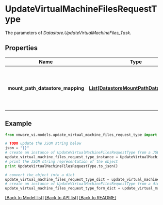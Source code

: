 # UpdateVirtualMachineFilesRequestType

The parameters of *Datastore.UpdateVirtualMachineFiles_Task*. 

## Properties
Name | Type | Description | Notes
------------ | ------------- | ------------- | -------------
**mount_path_datastore_mapping** | [**List[DatastoreMountPathDatastorePair]**](DatastoreMountPathDatastorePair.md) | Old mount path to datastore mapping.  ***Since:*** vSphere API 4.1  | 

## Example

```python
from vmware_vi.models.update_virtual_machine_files_request_type import UpdateVirtualMachineFilesRequestType

# TODO update the JSON string below
json = "{}"
# create an instance of UpdateVirtualMachineFilesRequestType from a JSON string
update_virtual_machine_files_request_type_instance = UpdateVirtualMachineFilesRequestType.from_json(json)
# print the JSON string representation of the object
print UpdateVirtualMachineFilesRequestType.to_json()

# convert the object into a dict
update_virtual_machine_files_request_type_dict = update_virtual_machine_files_request_type_instance.to_dict()
# create an instance of UpdateVirtualMachineFilesRequestType from a dict
update_virtual_machine_files_request_type_form_dict = update_virtual_machine_files_request_type.from_dict(update_virtual_machine_files_request_type_dict)
```
[[Back to Model list]](../README.md#documentation-for-models) [[Back to API list]](../README.md#documentation-for-api-endpoints) [[Back to README]](../README.md)


